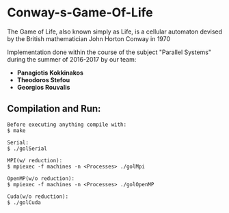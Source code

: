 # Conway-s-Game-Of-Life

The Game of Life, also known simply as Life, is a cellular automaton devised by the British mathematician John Horton Conway in 1970

Implementation done within the course of the subject "Parallel Systems" during the summer of 2016-2017 by our team:

* **Panagiotis Kokkinakos** <br>
* **Theodoros Stefou** <br>
* **Georgios Rouvalis** <br>

## Compilation and Run:

	Before executing anything compile with:
	$ make
	
	Serial: 
	$ ./golSerial
	
	MPI(w/ reduction): 
	$ mpiexec -f machines -n <Processes> ./golMpi
	
	OpenMP(w/o reduction): 
	$ mpiexec -f machines -n <Processes> ./golOpenMP
	
	Cuda(w/o reduction): 
	$ ./golCuda
